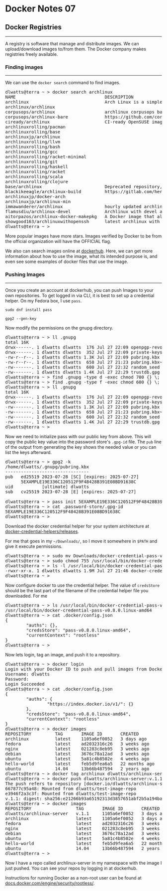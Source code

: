 # Docker Notes 07

## Docker Registries

---

A registry is software that manage and distribute images. We can upload/download images to/from them.
The Docker company makes registries freely available.

### Finding images

---

We can use the `docker search` command to find images.

<pre>
dlwatts@terra ~ > docker search archlinux
NAME                                  DESCRIPTION                                     STARS     OFFICIAL   AUTOMATED
archlinux                             Arch Linux is a simple, lightweight Linux di…   494       [OK]
archlinux/archlinux                                                                   10
corpusops/archlinux                   archlinux corpusops baseimage                   0
corpusops/archlinux-bare              https://github.com/corpusops/docker-images/     0
ciready/archlinux                     CI-ready OpenSUSE images with CI-related bui…   0
archlinuxrolling/pacman                                                               0
archlinuxrolling/base                                                                 0
archlinuxjp/archlinux                                                                 1
archlinuxrolling/llvm                                                                 0
archlinuxrolling/bash                                                                 0
archlinuxrolling/gcc                                                                  0
archlinuxrolling/racket-minimal                                                       0
archlinuxrolling/git                                                                  0
archlinuxrolling/haskell                                                              0
archlinuxrolling/racket                                                               0
archlinuxrolling/scala                                                                0
archlinuxrolling/clojure                                                              0
base/archlinux                        Deprecated repository, use archlinux/base in…   322                  [OK]
blackikeeagle/archlinux-build         https://gitlab.com/herecura/archlinux-build     1
archlinuxjp/docker-arch                                                               0
archlinuxjp/archlinux-min                                                             0
immawanderer/archlinux                hourly updated archlinux base image             0
flamusdiu/archlinux-devel             Archlinux with devel and aura (https://githu…   1                    [OK]
aitorpazos/archlinux-docker-makepkg   A Docker image that allows building ArchLinu…   2                    [OK]
showgood163/archlinuxwithopenssh      latest archlinux with openssh support, EXPER…   1                    [OK]
dlwatts@terra ~ >
</pre>

More popular images have more stars. Images verified by Docker to be from the official organization
will have the OFFICIAL flag.

We also can search images online at [dockerhub](https://hub.docker.com). Here, we can get more
information about how to use the image, what its intended purpose is, and even see some examples
of docker files that use the image.

### Pushing Images

---

Once you create an account at dockerhub, you can push Images
to your own repositories. To get logged in via CLI, it is best to set up a credential helper. On
my Fedora box, I use `pass`.

`sudo dnf install pass`

`gpg2 --gen-key`

Now modify the permissions on the gnupg directory.

<pre>
dlwatts@terra ~ > ll .gnupg
total 16K
drwx------. 1 dlwatts dlwatts  176 Jul 27 22:09 openpgp-revocs.d/
drwx------. 1 dlwatts dlwatts  352 Jul 27 22:09 private-keys-v1.d/
-rw-r--r--. 1 dlwatts dlwatts 1.3K Jul 27 22:09 pubring.kbx
-rw-r--r--. 1 dlwatts dlwatts  658 Jul 27 21:23 pubring.kbx~
-rw-------. 1 dlwatts dlwatts  600 Jul 27 22:32 random_seed
-rw-------. 1 dlwatts dlwatts 1.4K Jul 27 22:29 trustdb.gpg
dlwatts@terra ~ > find .gnupg -type d -exec chmod 700 {} \;
dlwatts@terra ~ > find .gnupg -type f -exec chmod 600 {} \;
dlwatts@terra ~ > ll .gnupg
total 16K
drwx------. 1 dlwatts dlwatts  176 Jul 27 22:09 openpgp-revocs.d/
drwx------. 1 dlwatts dlwatts  352 Jul 27 22:09 private-keys-v1.d/
-rw-------. 1 dlwatts dlwatts 1.3K Jul 27 22:09 pubring.kbx
-rw-------. 1 dlwatts dlwatts  658 Jul 27 21:23 pubring.kbx~
-rw-------. 1 dlwatts dlwatts  600 Jul 27 22:32 random_seed
-rw-------. 1 dlwatts dlwatts 1.4K Jul 27 22:29 trustdb.gpg
dlwatts@terra ~ >
</pre>

Now we need to initialize pass with our public key from above. This will copy the public key value
into the password store's `.gpg-id` file. The `pub` line of the output from generating the key shows
the needed value or you can list the keys afterward.

<pre>
dlwatts@terra ~ > gpg2 -k
/home/dlwatts/.gnupg/pubring.kbx
--------------------------------
pub   ed25519 2023-07-28 [SC] [expires: 2025-07-27]
      5EXAMPLE19E336C120512F9F48428B391E08BD91638C
uid           [ultimate] dlwatts <example@example.com>
sub   cv25519 2023-07-28 [E] [expires: 2025-07-27]

dlwatts@terra ~ > pass init 5EXAMPLE19E336C120512F9F48428B391E08BD91638C
dlwatts@terra ~ > cat .password-store/.gpg-id
5EXAMPLE19E336C120512F9F48428B391E08BD91638C
dlwatts@terra ~ >
</pre>

Download the docker credential helper for your system architecture at
[docker-credential-helpers/releases](https://github.com/docker/docker-credential-helpers/releases).

For me that goes in my `~/Downloads/`, so I move it somewhere in `$PATH` and give it execute permissions.

<pre>
dlwatts@terra ~ > sudo mv Downloads/docker-credential-pass-v0.8.0.linux-amd64 /usr/local/bin
dlwatts@terra ~ > sudo chmod 755 /usr/local/bin/docker-credential-pass-v0.8.0.linux-amd64
dlwatts@terra ~ > ls -l /usr/local/bin/docker-credential-pass-v0.8.0.linux-amd64
-rwxr-xr-x. 1 dlwatts dlwatts 1.9M Jul 27 21:46 docker-credential-pass-v0.8.0.linux-amd64*
dlwatts@terra ~ >
</pre>

Now configure docker to use the credential helper. The value of `credsStore` should be the last
part of the filename of the credential helper file you downloaded. For me

<pre>
dlwatts@terra ~ > ls /usr/local/bin/docker-credential-pass-v0.8.0.linux-amd64
/usr/local/bin/docker-credential-pass-v0.8.0.linux-amd64
dlwatts@terra ~ > cat .docker/config.json
{
        "auths": {},
        "credsStore": "pass-v0.8.0.linux-amd64",
        "currentContext": "rootless"
}
dlwatts@terra ~ >
</pre>

Now lets login, tag an image, and push it to a repository.

<pre>
dlwatts@terra ~ > docker login
Login with your Docker ID to push and pull images from Docker Hub. If you don't have a Docker ID, head over to https://hub.docker.com to create one.
Username: dlwatts
Password:
Login Succeeded
dlwatts@terra ~ > cat .docker/config.json
{
        "auths": {
                "https://index.docker.io/v1/": {}
        },
        "credsStore": "pass-v0.8.0.linux-amd64",
        "currentContext": "rootless"
}
dlwatts@terra ~ > docker images
REPOSITORY         TAG       IMAGE ID       CREATED         SIZE
archlinux          latest    1105a6ef0052   3 days ago      432MB
fedora             latest    ad2032316c26   3 weeks ago     190MB
nginx              latest    021283c8eb95   3 weeks ago     187MB
debian             latest    3676c78a12ad   3 weeks ago     116MB
ubuntu             latest    5a81c4b8502e   4 weeks ago     77.8MB
hello-world        latest    feb5d9fea6a5   22 months ago   13.3kB
ubuntu             14.04     13b66b487594   2 years ago     197MB
dlwatts@terra ~ > docker tag archlinux dlwatts/archlinux-server:v.1.1
dlwatts@terra ~ > docker push dlwatts/archlinux-server:v.1.1
The push refers to repository [docker.io/dlwatts/archlinux-server]
667877c95a48: Mounted from dlwatts/test-image-repo
e3946f2a3c3f: Mounted from dlwatts/test-image-repo
v.1.1: digest: sha256:e21266b93a65192313d3857651abf2b5a194bad9438b3d8a565aeeb3b4400d5e size: 738
dlwatts@terra ~ > docker images
REPOSITORY                 TAG       IMAGE ID       CREATED         SIZE
dlwatts/archlinux-server   v.1.1     1105a6ef0052   3 days ago      432MB
archlinux                  latest    1105a6ef0052   3 days ago      432MB
fedora                     latest    ad2032316c26   3 weeks ago     190MB
nginx                      latest    021283c8eb95   3 weeks ago     187MB
debian                     latest    3676c78a12ad   3 weeks ago     116MB
ubuntu                     latest    5a81c4b8502e   4 weeks ago     77.8MB
hello-world                latest    feb5d9fea6a5   22 months ago   13.3kB
ubuntu                     14.04     13b66b487594   2 years ago     197MB
dlwatts@terra ~ >
</pre>

Now I have a repo called archlinux-server in my namespace with the image I just pushed. You can see
your repos by logging in at dockerhub.

Instructions for running Docker as a non-root user can be found at
[docs.docker.com/engine/security/rootless/](https://docs.docker.com/engine/security/rootless/).
